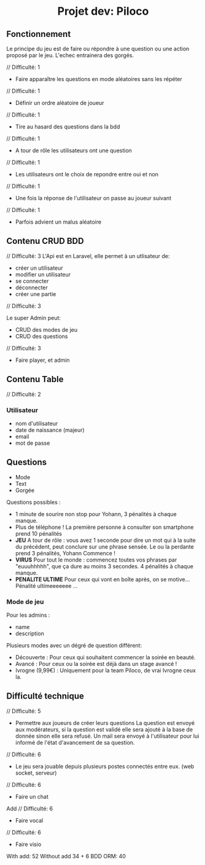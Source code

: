 <h1 align="center"> Projet dev: Piloco </h1>

## Fonctionnement

Le principe du jeu est de faire ou répondre à une question ou une action proposé par le jeu. L'echec entrainera des gorgés.

// Difficulté: 1
- Faire apparaître les questions en mode aléatoires sans les répéter

// Difficulté: 1
- Définir un ordre aléatoire de joueur

// Difficulté: 1
- Tire au hasard des questions dans la bdd

// Difficulté: 1
- A tour de rôle les utilisateurs ont une question

// Difficulté: 1
- Les utilisateurs ont le choix de repondre entre oui et non

// Difficulté: 1
- Une fois la réponse de l'utilisateur on passe au joueur suivant

// Difficulté: 1
- Parfois advient un malus aléatoire

## Contenu CRUD BDD

// Difficulté: 3
L'Api est en Laravel, elle permet à un utlisateur de:

- créer un utilisateur
- modifier un utilisateur
- se connecter 
- déconnecter
- créer une partie

// Difficulté: 3

Le super Admin peut:

- CRUD des modes de jeu
- CRUD des questions

// Difficulté: 3
- Faire player, et admin

## Contenu Table

// Difficulté: 2

### Utilisateur

- nom d'utilisateur
- date de naissance (majeur)
- email
- mot de passe

## Questions
- Mode
- Text
- Gorgée

Questions possibles :

- 1 minute de sourire non stop pour Yohann, 3 pénalités à chaque manque.
- Plus de téléphone ! La première personne à consulter son smartphone prend 10 pénalités
- **JEU** A tour de rôle : vous avez 1 seconde pour dire un mot qui à la suite du précédent, peut conclure sur une phrase sensée. Le ou la perdante prend 3 pénalités, Yohann Commence !
- **VIRUS** Pour tout le monde : commencez toutes vos phrases par "euuuhhhhh", que ça dure au moins 3 secondes. 4 pénalités à chaque manque.
- **PENALITE ULTIME** Pour ceux qui vont en boîte après, on se motive... Pénalité ultimeeeeeee ...

### Mode de jeu
Pour les admins :
- name
- description

Plusieurs modes avec un dégré de question différent:
- Découverte : Pour ceux qui souhaitent commencer la soirée en beauté.
- Avancé : Pour ceux ou la soirée est déjà dans un stage avancé !
- Ivrogne (9,99€) : Uniquement pour la team Piloco, de vrai Ivrogne ceux la.


## Difficulté technique

// Difficulté: 5
- Permettre aux joueurs de créer leurs questions
La question est envoyé aux modérateurs, si la question est validé elle sera ajouté à la base de donnée sinon elle sera refusé.
Un mail sera envoyé à l'utilisateur pour lui informé de l'état d'avancement de sa question.

// Difficulté: 6
- Le jeu sera jouable depuis plusieurs postes connectés entre eux. (web socket, serveur)

// Difficulté: 6
- Faire un chat

Add
// Difficulté: 6
- Faire vocal

// Difficulté: 6
- Faire visio

With add: 52
Without add 34 + 6 BDD ORM: 40

